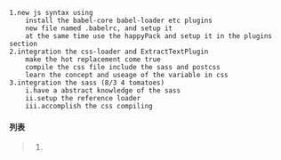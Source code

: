 
    1.new js syntax using
        install the babel-core babel-loader etc plugins
        new file named .babelrc, and setup it
        at the same time use the happyPack and setup it in the plugins section
    2.integration the css-loader and ExtractTextPlugin
        make the hot replacement come true
        compile the css file include the sass and postcss
        learn the concept and useage of the variable in css
    3.integration the sass (8/3 4 tomatoes)
        i.have a abstract knowledge of the sass
        ii.setup the reference loader
        iii.accomplish the css compiling
#### 列表
>1.